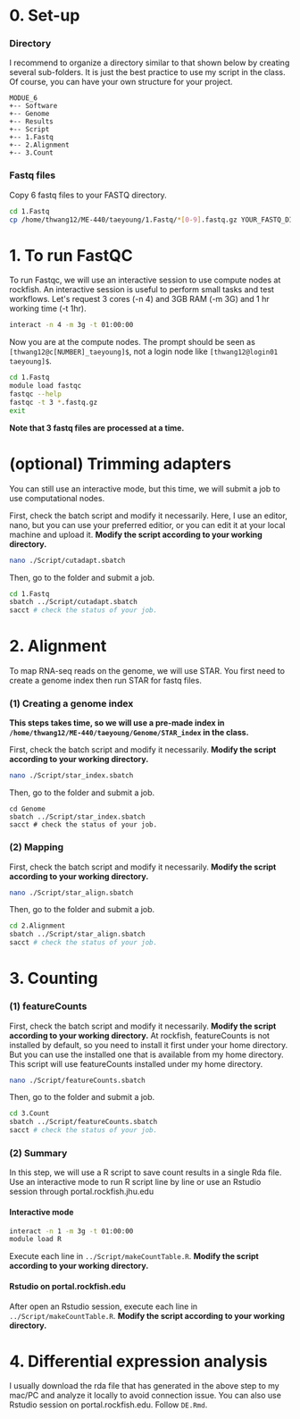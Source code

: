 # 0. Set-up

### Directory

I recommend to organize a directory similar to that shown below by creating
several sub-folders. It is just the best practice to use my script in the class.
Of course, you can have your own structure for your project.

```
MODUE_6
+-- Software
+-- Genome
+-- Results
+-- Script
+-- 1.Fastq
+-- 2.Alignment
+-- 3.Count
```

### Fastq files

Copy 6 fastq files to your FASTQ directory.

```sh
cd 1.Fastq
cp /home/thwang12/ME-440/taeyoung/1.Fastq/*[0-9].fastq.gz YOUR_FASTQ_DIRECOTRY
```

# 1. To run FastQC

To run Fastqc, we will use an interactive session to use compute nodes at
rockfish. An interactive session is useful to perform small tasks and test
workflows. Let's request 3 cores (-n 4) and 3GB RAM (-m 3G) and 1 hr working
time (-t 1hr).

```sh
interact -n 4 -m 3g -t 01:00:00
```

Now you are at the compute nodes. The prompt should be seen as
`[thwang12@c[NUMBER]_taeyoung]$`, not a login node like
`[thwang12@login01 taeyoung]$`.

```sh
cd 1.Fastq
module load fastqc
fastqc --help
fastqc -t 3 *.fastq.gz
exit
```

**Note that 3 fastq files are processed at a time.**

# (optional) Trimming adapters

You can still use an interactive mode, but this time, we will submit a job to
use computational nodes.

First, check the batch script and modify it necessarily. Here, I use an editor,
nano, but you can use your preferred editior, or you can edit it at your local
machine and upload it. **Modify the script according to your working
directory.**

```sh
nano ./Script/cutadapt.sbatch
```

Then, go to the folder and submit a job.

```sh
cd 1.Fastq
sbatch ../Script/cutadapt.sbatch
sacct # check the status of your job.
```

# 2. Alignment

To map RNA-seq reads on the genome, we will use STAR. You first need to create a
genome index then run STAR for fastq files.

### (1) Creating a genome index

**This steps takes time, so we will use a pre-made index in
`/home/thwang12/ME-440/taeyoung/Genome/STAR_index` in the class.**

First, check the batch script and modify it necessarily. **Modify the script
according to your working directory.**

```sh
nano ./Script/star_index.sbatch
```

Then, go to the folder and submit a job.

```
cd Genome
sbatch ../Script/star_index.sbatch
sacct # check the status of your job.
```

### (2) Mapping

First, check the batch script and modify it necessarily. **Modify the script
according to your working directory.**

```sh
nano ./Script/star_align.sbatch
```

Then, go to the folder and submit a job.

```sh
cd 2.Alignment
sbatch ../Script/star_align.sbatch
sacct # check the status of your job.
```

# 3. Counting

### (1) featureCounts

First, check the batch script and modify it necessarily. **Modify the script
according to your working directory.** At rockfish, featureCounts is not
installed by default, so you need to install it first under your home directory.
But you can use the installed one that is available from my home directory. This
script will use featureCounts installed under my home directory.

```sh
nano ./Script/featureCounts.sbatch
```

Then, go to the folder and submit a job.

```sh
cd 3.Count
sbatch ../Script/featureCounts.sbatch
sacct # check the status of your job.
```

### (2) Summary

In this step, we will use a R script to save count results in a single Rda file.
Use an interactive mode to run R script line by line or use an Rstudio session
through portal.rockfish.jhu.edu

#### Interactive mode

```sh
interact -n 1 -m 3g -t 01:00:00
module load R
```

Execute each line in `../Script/makeCountTable.R`. **Modify the script according
to your working directory.**

#### Rstudio on portal.rockfish.edu

After open an Rstudio session, execute each line in
`../Script/makeCountTable.R`. **Modify the script according to your working
directory.**

# 4. Differential expression analysis

I usually download the rda file that has generated in the above step to my
mac/PC and analyze it locally to avoid connection issue. You can also use
Rstudio session on portal.rockfish.edu. Follow `DE.Rmd`.
